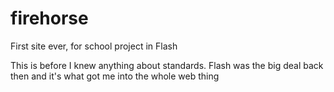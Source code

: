 firehorse
=========

First site ever, for school project in Flash

This is before I knew anything about standards.
Flash was the big deal back then and it's what got me into the whole web thing

